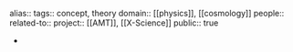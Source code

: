 alias::
tags:: concept, theory
domain:: [[physics]], [[cosmology]] 
people::
related-to::
project:: [[AMT]], [[X-Science]] 
public:: true

-